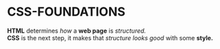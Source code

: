 # CSS-FOUNDATIONS
<strong>HTML</strong> determines <em>how</em> a <strong>web page</strong> is <em>structured.</em><br>
<strong>CSS</strong> is the next step, it makes that <em>structure looks good</em> with some <strong>style.</strong>
